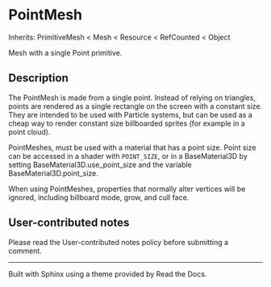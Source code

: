 # PointMesh

Inherits: PrimitiveMesh < Mesh < Resource < RefCounted < Object

Mesh with a single Point primitive.

## Description

The PointMesh is made from a single point. Instead of relying on triangles,
points are rendered as a single rectangle on the screen with a constant size.
They are intended to be used with Particle systems, but can be used as a cheap
way to render constant size billboarded sprites (for example in a point
cloud).

PointMeshes, must be used with a material that has a point size. Point size
can be accessed in a shader with `POINT_SIZE`, or in a BaseMaterial3D by
setting BaseMaterial3D.use_point_size and the variable
BaseMaterial3D.point_size.

When using PointMeshes, properties that normally alter vertices will be
ignored, including billboard mode, grow, and cull face.

## User-contributed notes

Please read the User-contributed notes policy before submitting a comment.

* * *

Built with Sphinx using a theme provided by Read the Docs.

